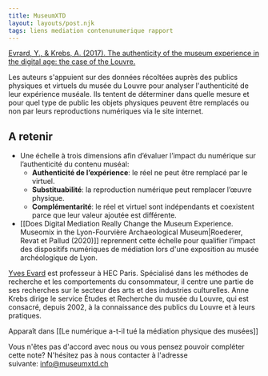 ```yaml
---
title: MuseumXTD
layout: layouts/post.njk
tags: liens mediation contenunumerique rapport
---
```


[Evrard, Y., & Krebs, A. (2017). The authenticity of the museum experience in the digital age: the case of the Louvre.](https://www.researchgate.net/publication/320133421_The_authenticity_of_the_museum_experience_in_the_digital_age_the_case_of_the_Louvre/link/5f71d7a892851c14bc9b1684/download) 

Les auteurs s'appuient sur des données récoltées auprès des publics physiques et virtuels du musée du Louvre pour analyser l'authenticité de leur expérience muséale. Ils tentent de déterminer dans quelle mesure et pour quel type de public les objets physiques peuvent être remplacés ou non par leurs reproductions numériques via le site internet.

## A retenir
- Une échelle à trois dimensions afin d’évaluer l’impact du numérique sur l’authenticité du contenu muséal: 
	- **Authenticité de l’expérience**: le réel ne peut être remplacé par le virtuel. 
	- **Substituabilité**: la reproduction numérique peut remplacer l’œuvre physique. 
	- **Complémentarité**: le réel et virtuel sont indépendants et coexistent parce que leur valeur ajoutée est différente. 
- [[Does Digital Mediation Really Change the Museum Experience. Museomix in the Lyon-Fourvière Archaeological Museum|Roederer, Revat et Pallud (2020)]] reprennent cette échelle pour qualifier l’impact des dispositifs numériques de médiation lors d'une exposition au musée archéologique de Lyon. 
  
[Yves Evard](https://www.researchgate.net/profile/Yves-Evrard) est professeur à HEC Paris. Spécialisé dans les méthodes de recherche et les comportements du consommateur, il centre une partie de ses recherches sur le secteur des arts et des industries culturelles. 
Anne Krebs dirige le service Études et Recherche du musée du Louvre, qui est consacré, depuis 2002, à la connaissance des publics du Louvre et à leurs pratiques.

Apparaît dans [[Le numérique a-t-il tué la médiation physique des musées]]

Vous n'êtes pas d'accord avec nous ou vous pensez pouvoir compléter cette note? N'hésitez pas à nous contacter à l'adresse suivante: [info@museumxtd.ch](mailto:info@museumxtd.ch)
